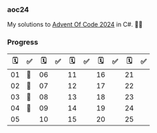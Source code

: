 ### aoc24

My solutions to [Advent Of Code 2024](https://adventofcode.com/2024) in C#. 🎄✨

### Progress

|  🗓️  | ✅ |  🗓️  | ✅  | 🗓️   | ✅  | 🗓️   | ✅  |  🗓️  | ✅ |
|----|----|----|----|----|----|----|----|----|----|
| 01 | 🌟 | 06 |    | 11 |    | 16 |    | 21 |    |
| 02 | 🌟 | 07 |    | 12 |    | 17 |    | 22 |    |
| 03 | 🌟  | 08 |    | 13 |    | 18 |    | 23 |    |
| 04 |  🌟  | 09 |    | 14 |    | 19 |    | 24 |    |
| 05 |    | 10 |    | 15 |    | 20 |    | 25 |    |

